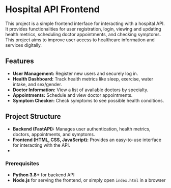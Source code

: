 # Hospital API Frontend

This project is a simple frontend interface for interacting with a hospital API.
It provides functionalities for user registration, login, viewing and updating health metrics, scheduling doctor appointments, and checking symptoms.
This project aims to improve user access to healthcare information and services digitally.


## Features

- **User Management:** Register new users and securely log in.
- **Health Dashboard:** Track health metrics like sleep, exercise, water intake, and sex/gender.
- **Doctor Information:** View a list of available doctors by specialty.
- **Appointments:** Schedule and view doctor appointments.
- **Symptom Checker:** Check symptoms to see possible health conditions.


## Project Structure

- **Backend (FastAPI):** Manages user authentication, health metrics, doctors, appointments, and symptoms.
- **Frontend (HTML, CSS, JavaScript):** Provides an easy-to-use interface for interacting with the API.
- 

### Prerequisites

- **Python 3.8+** for backend API
- **Node.js** for serving the frontend, or simply open `index.html` in a browser
